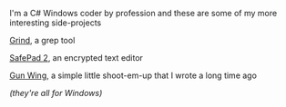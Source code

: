 I'm a C# Windows coder by profession and these are some of my more interesting side-projects

[Grind](grind.md), a grep tool

[SafePad 2](safepad2.md), an encrypted text editor

[Gun Wing](gunwing.md), a simple little shoot-em-up that I wrote a long time ago

_(they're all for Windows)_













 
